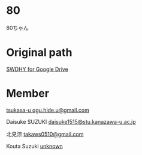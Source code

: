 # 80
80ちゃん

# Original path
<a href="https://drive.google.com/drive/u/0/folders/19vBwXucsIokRlx7sUrJF8FMKlW8F601F">
  SWDHY for Google Drive
</a>

# Member

<a href="
https://github.com/tsukasa-u">
tsukasa-u
</a>
<a href="
ogu.hide.u@gmail.com">
ogu.hide.u@gmail.com
</a>


Daisuke SUZUKI 
<a href="
daisuke1515@stu.kanazawa-u.ac.jp">
daisuke1515@stu.kanazawa-u.ac.jp
</a>

北見涼
<a href="
takaws0510@gmail.com">
takaws0510@gmail.com
</a>

Kouta Suzuki
<a href="
">
unknown
</a>
